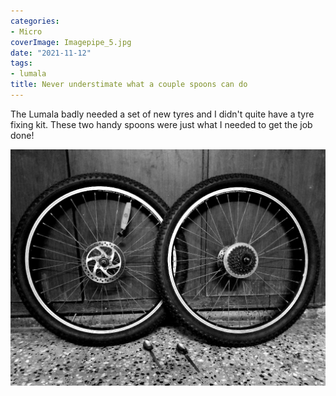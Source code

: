 ```yaml
---
categories:
- Micro
coverImage: Imagepipe_5.jpg
date: "2021-11-12"
tags:
- lumala
title: Never understimate what a couple spoons can do
---
```


The Lumala badly needed a set of new tyres and I didn't quite have a tyre fixing kit. These two handy spoons were just what I needed to get the job done!

![](images/Imagepipe_5.jpg)
